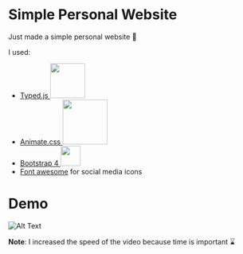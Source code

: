 <h1>Simple Personal Website</h1>
<p>Just made a simple personal website 🎉</p>

I used:
<ul>
  <li><a href="https://github.com/mattboldt/typed.js/">Typed.js <img src="https://raw.githubusercontent.com/mattboldt/typed.js/master/logo-cropped.png" width=70 margin-top=150px/></a></li>
  <li><a href="https://github.com/daneden/animate.css">Animate.css <img src="https://techlaunch.io/blog/wp-content/uploads/2016/07/Screen-Shot-2016-07-29-at-5.40.13-PM.png" width=90/></a></li>
  <li><a href="https://github.com/twbs/bootstrap">Bootstrap 4 <img src="https://www.drupal.org/files/project-images/bootstrap-stack.png" width=40 /></a></li>
  <li><a href="https://github.com/FortAwesome/Font-Awesome">Font awesome</a> for social media icons</li>
</ul>

<h1>Demo</h1>

![Alt Text](https://github.com/SafaElmali/SimplePersonalWebsite/blob/master/demo/demo.gif)

**Note**: I increased the speed of the video because time is important ⌛</p> 

